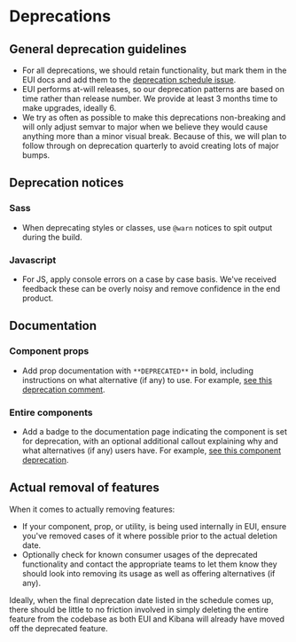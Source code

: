 # Deprecations

## General deprecation guidelines

- For all deprecations, we should retain functionality, but mark them in the EUI docs and add them to the [deprecation schedule issue](https://github.com/elastic/eui/issues/1469).
- EUI performs at-will releases, so our deprecation patterns are based on time rather than release number. We provide at least 3 months time to make upgrades, ideally 6.
- We try as often as possible to make this deprecations non-breaking and will only adjust semvar to major when we believe they would cause anything more than a minor visual break. Because of this, we will plan to follow through on deprecation quarterly to avoid creating lots of major bumps.

## Deprecation notices

### Sass

- When deprecating styles or classes, use `@warn` notices to spit output during the build.

### Javascript

- For JS, apply console errors on a case by case basis. We've received feedback these can be overly noisy and remove confidence in the end product.

## Documentation

### Component props

- Add prop documentation with `**DEPRECATED**` in bold, including instructions on what alternative (if any) to use. For example, [see this deprecation comment](https://github.com/elastic/eui/blob/79960490cd27e9f97c05a2bf58d33056d2c66a62/src/components/card/card.tsx#L127).

### Entire components

- Add a badge to the documentation page indicating the component is set for deprecation, with an optional additional callout explaining why and what alternatives (if any) users have. For example, [see this component deprecation](https://github.com/elastic/eui/blob/312e2c48c7db62f435d1c65bf2011e31e55cbfa4/src-docs/src/views/accessibility/accessibility_example.js#L71-L91).

## Actual removal of features

When it comes to actually removing features:

- If your component, prop, or utility, is being used internally in EUI, ensure you've removed cases of it where possible prior to the actual deletion date.
- Optionally check for known consumer usages of the deprecated functionality and contact the appropriate teams to let them know they should look into removing its usage as well as offering alternatives (if any).

Ideally, when the final deprecation date listed in the schedule comes up, there should be little to no friction involved in simply deleting the entire feature from the codebase as both EUI and Kibana will already have moved off the deprecated feature.

